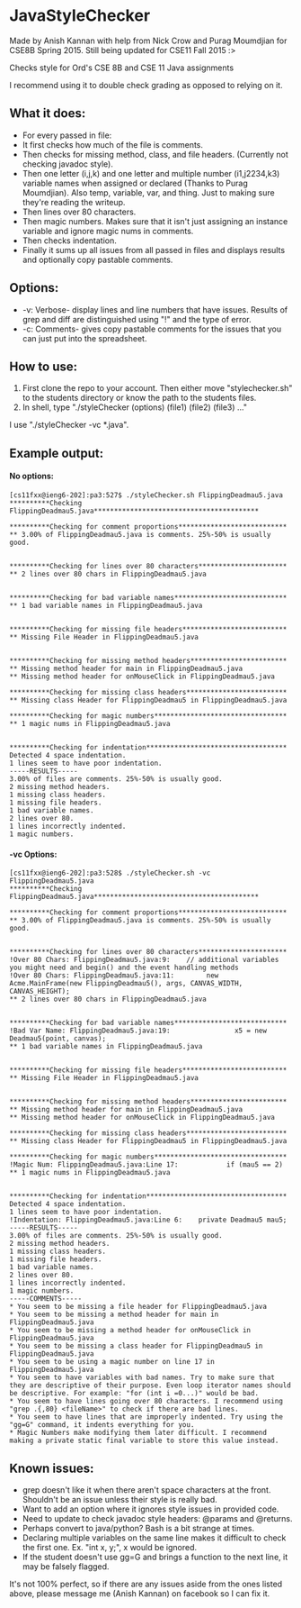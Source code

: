 # JavaStyleChecker
Made by Anish Kannan with help from Nick Crow and Purag Moumdjian for CSE8B Spring 2015. Still being updated for CSE11 Fall 2015 :>

Checks style for Ord's CSE 8B and CSE 11 Java assignments

I recommend using it to double check grading as opposed to relying on it.

## What it does:
* For every passed in file: 
* It first checks how much of the file is comments.
* Then checks for missing method, class, and file headers. (Currently not checking javadoc style).
* Then one letter (i,j,k) and one letter and multiple number (i1,j2234,k3) variable names when assigned or declared (Thanks to Purag Moumdjian). Also temp, variable, var, and thing. Just to making sure they're reading the writeup.
* Then lines over 80 characters.
* Then magic numbers. Makes sure that it isn't just assigning an instance variable and ignore magic nums in comments.
* Then checks indentation.
* Finally it sums up all issues from all passed in files and displays results and optionally copy pastable comments.

## Options: 
* -v: Verbose- display lines and line numbers that have issues. Results of grep and diff are distinguished using "!" and the type of error.
* -c: Comments- gives copy pastable comments for the issues that you can just put into the spreadsheet.

## How to use:
1. First clone the repo to your account. Then either move "stylechecker.sh" to the students directory or know the path to the students files.
2. In shell, type "./styleChecker (options) (file1) (file2) (file3) ..."
	
I use "./styleChecker -vc *.java".

## Example output:
#### No options:
```
[cs11fxx@ieng6-202]:pa3:527$ ./styleChecker.sh FlippingDeadmau5.java
**********Checking FlippingDeadmau5.java*****************************************

**********Checking for comment proportions***************************
** 3.00% of FlippingDeadmau5.java is comments. 25%-50% is usually good.


**********Checking for lines over 80 characters**********************
** 2 lines over 80 chars in FlippingDeadmau5.java


**********Checking for bad variable names****************************
** 1 bad variable names in FlippingDeadmau5.java


**********Checking for missing file headers**************************
** Missing File Header in FlippingDeadmau5.java


**********Checking for missing method headers************************
** Missing method header for main in FlippingDeadmau5.java
** Missing method header for onMouseClick in FlippingDeadmau5.java

**********Checking for missing class headers*************************
** Missing class Header for FlippingDeadmau5 in FlippingDeadmau5.java

**********Checking for magic numbers*********************************
** 1 magic nums in FlippingDeadmau5.java


**********Checking for indentation***********************************
Detected 4 space indentation.
1 lines seem to have poor indentation.
-----RESULTS-----
3.00% of files are comments. 25%-50% is usually good.
2 missing method headers.
1 missing class headers.
1 missing file headers.
1 bad variable names.
2 lines over 80.
1 lines incorrectly indented.
1 magic numbers.
```

#### -vc Options:
```
[cs11fxx@ieng6-202]:pa3:528$ ./styleChecker.sh -vc FlippingDeadmau5.java
**********Checking FlippingDeadmau5.java*****************************************

**********Checking for comment proportions***************************
** 3.00% of FlippingDeadmau5.java is comments. 25%-50% is usually good.


**********Checking for lines over 80 characters**********************
!Over 80 Chars: FlippingDeadmau5.java:9:    // additional variables you might need and begin() and the event handling methods
!Over 80 Chars: FlippingDeadmau5.java:11:        new Acme.MainFrame(new FlippingDeadmau5(), args, CANVAS_WIDTH, CANVAS_HEIGHT);
** 2 lines over 80 chars in FlippingDeadmau5.java


**********Checking for bad variable names****************************
!Bad Var Name: FlippingDeadmau5.java:19:                x5 = new Deadmau5(point, canvas);
** 1 bad variable names in FlippingDeadmau5.java


**********Checking for missing file headers**************************
** Missing File Header in FlippingDeadmau5.java


**********Checking for missing method headers************************
** Missing method header for main in FlippingDeadmau5.java
** Missing method header for onMouseClick in FlippingDeadmau5.java

**********Checking for missing class headers*************************
** Missing class Header for FlippingDeadmau5 in FlippingDeadmau5.java

**********Checking for magic numbers*********************************
!Magic Num: FlippingDeadmau5.java:Line 17:            if (mau5 == 2)
** 1 magic nums in FlippingDeadmau5.java


**********Checking for indentation***********************************
Detected 4 space indentation.
1 lines seem to have poor indentation.
!Indentation: FlippingDeadmau5.java:Line 6:    private Deadmau5 mau5;
-----RESULTS-----
3.00% of files are comments. 25%-50% is usually good.
2 missing method headers.
1 missing class headers.
1 missing file headers.
1 bad variable names.
2 lines over 80.
1 lines incorrectly indented.
1 magic numbers.
-----COMMENTS-----
* You seem to be missing a file header for FlippingDeadmau5.java
* You seem to be missing a method header for main in FlippingDeadmau5.java
* You seem to be missing a method header for onMouseClick in FlippingDeadmau5.java
* You seem to be missing a class header for FlippingDeadmau5 in FlippingDeadmau5.java
* You seem to be using a magic number on line 17 in FlippingDeadmau5.java
* You seem to have variables with bad names. Try to make sure that they are descriptive of their purpose. Even loop iterator names should be descriptive. For example: "for (int i =0...)" would be bad.
* You seem to have lines going over 80 characters. I recommend using "grep .{,80} <fileName>" to check if there are bad lines.
* You seem to have lines that are improperly indented. Try using the "gg=G" command, it indents everything for you.
* Magic Numbers make modifying them later difficult. I recommend making a private static final variable to store this value instead.
```

## Known issues: 
* grep doesn't like it when there aren't space characters at the front. Shouldn't be an issue unless their style is really bad.
* Want to add an option where it ignores style issues in provided code.
* Need to update to check javadoc style headers: @params and @returns.
* Perhaps convert to java/python? Bash is a bit strange at times.
* Declaring multiple variables on the same line makes it difficult to check the first one. Ex. "int x, y;", x would be ignored.
* If the student doesn't use gg=G and brings a function to the next line, it may be falsely flagged.

It's not 100% perfect, so if there are any issues aside from the ones listed above, please message me (Anish Kannan) on facebook so I can fix it. 

